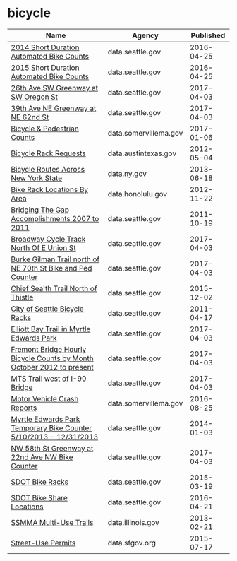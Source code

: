 # bicycle

Name | Agency | Published
---- | ---- | ---------
[2014 Short Duration Automated Bike Counts](../datasets/m83s-wdbc.md) | data.seattle.gov | 2016-04-25
[2015 Short Duration Automated Bike Counts](../datasets/jqzt-uqux.md) | data.seattle.gov | 2016-04-25
[26th Ave SW Greenway at SW Oregon St](../datasets/mefu-7eau.md) | data.seattle.gov | 2017-04-03
[39th Ave NE Greenway at NE 62nd St](../datasets/3h7e-f49s.md) | data.seattle.gov | 2017-04-03
[Bicycle & Pedestrian Counts](../datasets/qu9x-4xq5.md) | data.somervillema.gov | 2017-01-06
[Bicycle Rack Requests](../datasets/5tx2-pk4n.md) | data.austintexas.gov | 2012-05-04
[Bicycle Routes Across New York State](../datasets/7bg2-3faq.md) | data.ny.gov | 2013-06-18
[Bike Rack Locations By Area](../datasets/ab7c-s2jr.md) | data.honolulu.gov | 2012-11-22
[Bridging The Gap Accomplishments 2007 to 2011](../datasets/vsae-57cr.md) | data.seattle.gov | 2011-10-19
[Broadway Cycle Track North Of E Union St](../datasets/j4vh-b42a.md) | data.seattle.gov | 2017-04-03
[Burke Gilman Trail north of NE 70th St Bike and Ped Counter](../datasets/2z5v-ecg8.md) | data.seattle.gov | 2017-04-03
[Chief Sealth Trail North of Thistle](../datasets/uh8h-bme7.md) | data.seattle.gov | 2015-12-02
[City of Seattle Bicycle Racks](../datasets/vncn-umqp.md) | data.seattle.gov | 2011-04-17
[Elliott Bay Trail in Myrtle Edwards Park](../datasets/4qej-qvrz.md) | data.seattle.gov | 2017-04-03
[Fremont Bridge Hourly Bicycle Counts by Month October 2012 to present](../datasets/65db-xm6k.md) | data.seattle.gov | 2017-04-03
[MTS Trail west of I-90 Bridge](../datasets/u38e-ybnc.md) | data.seattle.gov | 2017-04-03
[Motor Vehicle Crash Reports](../datasets/d5qn-yy3v.md) | data.somervillema.gov | 2016-08-25
[Myrtle Edwards Park Temporary Bike Counter 5/10/2013 - 12/31/2013](../datasets/dyyz-c89u.md) | data.seattle.gov | 2014-01-03
[NW 58th St Greenway at 22nd Ave NW Bike Counter](../datasets/47yq-6ugv.md) | data.seattle.gov | 2017-04-03
[SDOT Bike Racks](../datasets/qwc9-dpzw.md) | data.seattle.gov | 2015-03-19
[SDOT Bike Share Locations](../datasets/umsi-qdf7.md) | data.seattle.gov | 2016-04-21
[SSMMA Multi-Use Trails](../datasets/4n29-iu8g.md) | data.illinois.gov | 2013-02-21
[Street-Use Permits](../datasets/b6tj-gt35.md) | data.sfgov.org | 2015-07-17

